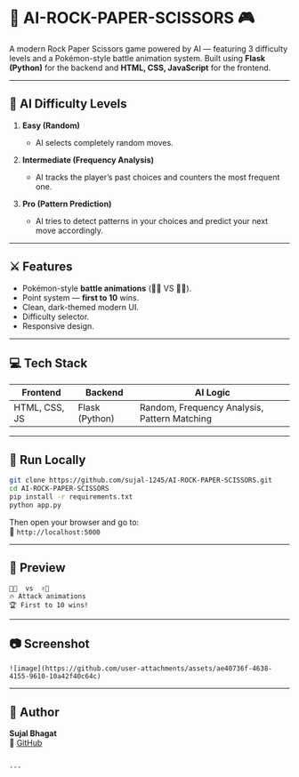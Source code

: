 
# 🤖 AI-ROCK-PAPER-SCISSORS 🎮

A modern Rock Paper Scissors game powered by AI — featuring 3 difficulty levels and a Pokémon-style battle animation system. Built using **Flask (Python)** for the backend and **HTML, CSS, JavaScript** for the frontend.

---

## 🧠 AI Difficulty Levels

1. **Easy (Random)**  
   - AI selects completely random moves.

2. **Intermediate (Frequency Analysis)**  
   - AI tracks the player’s past choices and counters the most frequent one.

3. **Pro (Pattern Prediction)**  
   - AI tries to detect patterns in your choices and predict your next move accordingly.

---

## ⚔️ Features

- Pokémon-style **battle animations** (👊🏻 VS ✌🏻).
- Point system — **first to 10** wins.
- Clean, dark-themed modern UI.
- Difficulty selector.
- Responsive design.

---

## 💻 Tech Stack

| Frontend   | Backend | AI Logic          |
|------------|---------|-------------------|
| HTML, CSS, JS | Flask (Python) | Random, Frequency Analysis, Pattern Matching |

---

## 🚀 Run Locally

```bash
git clone https://github.com/sujal-1245/AI-ROCK-PAPER-SCISSORS.git
cd AI-ROCK-PAPER-SCISSORS
pip install -r requirements.txt
python app.py
```

Then open your browser and go to:  
📍 `http://localhost:5000`

---

## 🔮 Preview

```
👊🏻  vs  ✌🏻
🔥 Attack animations
🏆 First to 10 wins!
```

---

## 📷 Screenshot

```
![image](https://github.com/user-attachments/assets/ae40736f-4638-4155-9610-10a42f40c64c)

```

---

## 👤 Author

**Sujal Bhagat**  
📍 [GitHub](https://github.com/sujal-1245)
```

---

